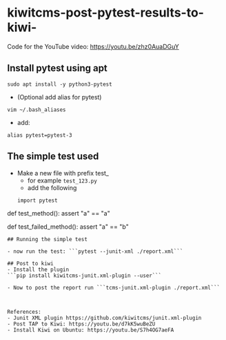 # kiwitcms-post-pytest-results-to-kiwi-
Code for the YouTube video: https://youtu.be/zhz0AuaDGuY

## Install pytest using apt
```
sudo apt install -y python3-pytest
```
- (Optional add alias for pytest)
```
vim ~/.bash_aliases
```
- add:
```
alias pytest=pytest-3
```
## The simple test used
- Make a new file with prefix test_ 
  - for example ```test_123.py```
  - add the following
  ```
  import pytest

def test_method():
    assert "a" == "a"

def test_failed_method():
    assert "a" == "b"

  ```
## Running the simple test

- now run the test: ```pytest --junit-xml ./report.xml```

## Post to kiwi
- Install the plugin
```pip install kiwitcms-junit.xml-plugin --user```

- Now to post the report run ```tcms-junit.xml-plugin ./report.xml```



References:
- Junit XML plugin https://github.com/kiwitcms/junit.xml-plugin
- Post TAP to Kiwi: https://youtu.be/d7kK5wuBeZU
- Install Kiwi on Ubuntu: https://youtu.be/S7h4OG7aeFA
